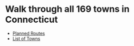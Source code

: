 # Walk through all 169 towns in Connecticut

- [Planned Routes](./Maps.md)
- [List of Towns](./Towns.md)

